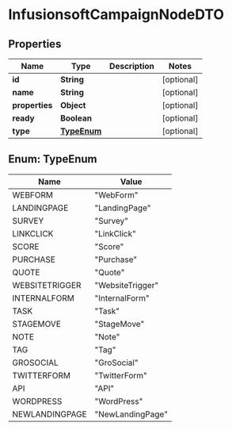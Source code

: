
# InfusionsoftCampaignNodeDTO

## Properties
Name | Type | Description | Notes
------------ | ------------- | ------------- | -------------
**id** | **String** |  |  [optional]
**name** | **String** |  |  [optional]
**properties** | **Object** |  |  [optional]
**ready** | **Boolean** |  |  [optional]
**type** | [**TypeEnum**](#TypeEnum) |  |  [optional]


<a name="TypeEnum"></a>
## Enum: TypeEnum
Name | Value
---- | -----
WEBFORM | &quot;WebForm&quot;
LANDINGPAGE | &quot;LandingPage&quot;
SURVEY | &quot;Survey&quot;
LINKCLICK | &quot;LinkClick&quot;
SCORE | &quot;Score&quot;
PURCHASE | &quot;Purchase&quot;
QUOTE | &quot;Quote&quot;
WEBSITETRIGGER | &quot;WebsiteTrigger&quot;
INTERNALFORM | &quot;InternalForm&quot;
TASK | &quot;Task&quot;
STAGEMOVE | &quot;StageMove&quot;
NOTE | &quot;Note&quot;
TAG | &quot;Tag&quot;
GROSOCIAL | &quot;GroSocial&quot;
TWITTERFORM | &quot;TwitterForm&quot;
API | &quot;API&quot;
WORDPRESS | &quot;WordPress&quot;
NEWLANDINGPAGE | &quot;NewLandingPage&quot;



